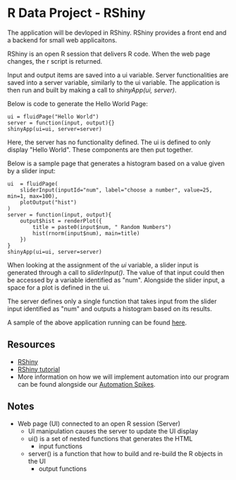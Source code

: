 # R Data Project - RShiny
The application will be devloped in RShiny. RShiny provides a front end and a backend for small web applicaitons.

RShiny is an open R session that delivers R code. When the web page changes, the r script is returned.

Input and output items are saved into a ui variable. Server functionalities are saved into a server variable, similarly to the ui variable. The application is then run and built by making a call to _shinyApp(ui, server)_.

Below is code to generate the Hello World Page: 

	ui = fluidPage("Hello World")
	server = function(input, output){}
	shinyApp(ui=ui, server=server)


Here, the server has no functionality defined. The ui is defined to only display "Hello World". These components are then put together.

Below is a sample page that generates a histogram based on a value given by a slider input: 

	ui  = fluidPage(
		sliderInput(inputId="num", label="choose a number", value=25, min=1, max=100),
		plotOutput("hist")
	)
	server = function(input, output){
		output$hist = renderPlot({
			title = paste0(input$num, " Random Numbers")
			hist(rnorm(input$num), main=title)
		})
	}
	shinyApp(ui=ui, server=server)

When looking at the assignment of the _ui_ variable, a slider input is generated through a call to _sliderInput()_. The value of that input could then be accessed by a variable identified as "num". Alongside the slider input, a space for a plot is defined in the ui.

The server defines only a single function that takes input from the slider input identified as "num" and outputs a histogram based on its results.

A sample of the above application running can be found [here](https://apolinaro.shinyapps.io/test1/).

## Resources
 - [RShiny](http://shiny.rstudio.com/)
 - [RShiny tutorial](http://shiny.rstudio.com/tutorial/)
 - More information on how we will implement automation into our program can be found alongside our [Automation Spikes](../Spikes/RShiny%20Spikes).


## Notes
- Web page (UI) connected to an open R session (Server)
	- UI manipulation causes the server to update the UI display
	- ui() is a set of nested functions that generates the HTML
		- input functions
	- server() is a function that how to build and re-build the R objects in the UI
		- output functions